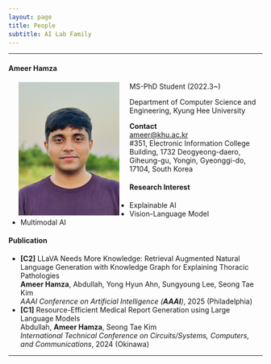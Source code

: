 ```yaml
---
layout: page
title: People 
subtitle: AI Lab Family
---
```


<hr>

#### Ameer Hamza
  
<img src="https://raw.githubusercontent.com/ailabkhu/ailabkhu.github.io/master/img/AmeerHamza.jpg" width="200" height="265" align="left" hspace="20" />
MS-PhD Student (2022.3~)           

Department of Computer Science and Engineering, Kyung Hee University      
            

**Contact**  
ameer@khu.ac.kr                       
#351, Electronic Information College Building, 1732 Deogyeong-daero, Giheung-gu, Yongin, Gyeonggi-do, 17104, South Korea  

#### Research Interest
* Explainable AI
* Vision-Language Model
* Multimodal AI

#### Publication
- **[C2]** LLaVA Needs More Knowledge: Retrieval Augmented Natural Language Generation with Knowledge Graph for Explaining Thoracic Pathologies                                        
  **Ameer Hamza**, Abdullah, Yong Hyun Ahn, Sungyoung Lee, Seong Tae Kim           
_AAAI Conference on Artificial Intelligence (**AAAI**)_, 2025 (Philadelphia)
- **[C1]** Resource-Efficient Medical Report Generation using Large Language Models                                      
  Abdullah, **Ameer Hamza**, Seong Tae Kim           
_International Technical Conference on Circuits/Systems, Computers, and Communications_, 2024 (Okinawa)

<hr>
